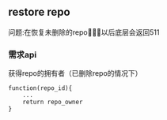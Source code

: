 ## restore repo

问题:在恢复未删除的repo以后底层会返回511

### 需求api

获得repo的拥有者（已删除repo的情况下）
```
function(repo_id){
    ...
    return repo_owner
}
```